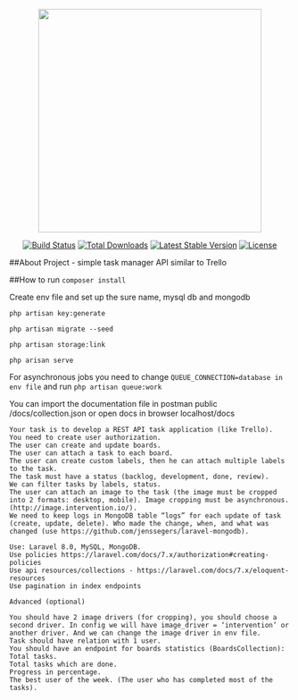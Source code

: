 <p align="center"><a href="https://laravel.com" target="_blank"><img src="https://raw.githubusercontent.com/laravel/art/master/logo-lockup/5%20SVG/2%20CMYK/1%20Full%20Color/laravel-logolockup-cmyk-red.svg" width="400"></a></p>

<p align="center">
<a href="https://travis-ci.org/laravel/framework"><img src="https://travis-ci.org/laravel/framework.svg" alt="Build Status"></a>
<a href="https://packagist.org/packages/laravel/framework"><img src="https://img.shields.io/packagist/dt/laravel/framework" alt="Total Downloads"></a>
<a href="https://packagist.org/packages/laravel/framework"><img src="https://img.shields.io/packagist/v/laravel/framework" alt="Latest Stable Version"></a>
<a href="https://packagist.org/packages/laravel/framework"><img src="https://img.shields.io/packagist/l/laravel/framework" alt="License"></a>
</p>

##About
Project - simple task manager API similar to Trello

##How to run
`composer install`

Create env file and set up the sure name, mysql db and mongodb

`php artisan key:generate`

`php artisan migrate --seed`

`php artisan storage:link`

`php arisan serve`

For asynchronous jobs you need to change 
`QUEUE_CONNECTION=database in env file`
and run
`php artisan queue:work`

You can import the documentation file in postman public /docs/collection.json or open docs in browser localhost/docs

````
Your task is to develop a REST API task application (like Trello).
You need to create user authorization.
The user can create and update boards.
The user can attach a task to each board.
The user can create custom labels, then he can attach multiple labels to the task.
The task must have a status (backlog, development, done, review).
We can filter tasks by labels, status.
The user can attach an image to the task (the image must be cropped into 2 formats: desktop, mobile). Image cropping must be asynchronous. (http://image.intervention.io/).
We need to keep logs in MongoDB table “logs” for each update of task (create, update, delete). Who made the change, when, and what was changed (use https://github.com/jenssegers/laravel-mongodb).

Use: Laravel 8.0, MySQL, MongoDB.
Use policies https://laravel.com/docs/7.x/authorization#creating-policies
Use api resources/collections - https://laravel.com/docs/7.x/eloquent-resources
Use pagination in index endpoints

Advanced (optional)

You should have 2 image drivers (for cropping), you should choose a second driver. In config we will have image_driver = ‘intervention’ or another driver. And we can change the image driver in env file. 
Task should have relation with 1 user. 
You should have an endpoint for boards statistics (BoardsCollection):
Total tasks. 
Total tasks which are done.
Progress in percentage. 
The best user of the week. (The user who has completed most of the tasks).
````